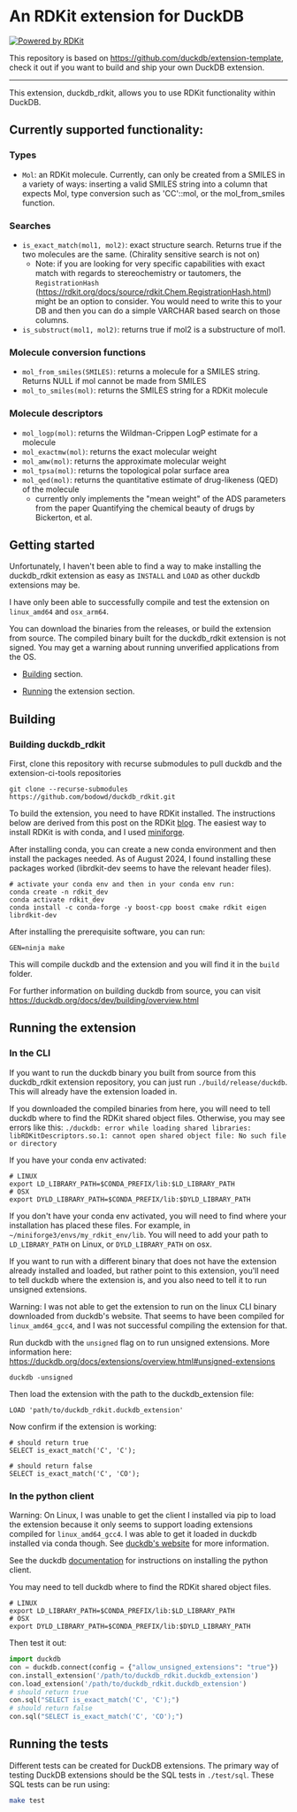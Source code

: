 # An RDKit extension for DuckDB

[![Powered by RDKit](https://img.shields.io/badge/Powered%20by-RDKit-3838ff.svg?logo=data:image/png;base64,iVBORw0KGgoAAAANSUhEUgAAABAAAAAQBAMAAADt3eJSAAAABGdBTUEAALGPC/xhBQAAACBjSFJNAAB6JgAAgIQAAPoAAACA6AAAdTAAAOpgAAA6mAAAF3CculE8AAAAFVBMVEXc3NwUFP8UPP9kZP+MjP+0tP////9ZXZotAAAAAXRSTlMAQObYZgAAAAFiS0dEBmFmuH0AAAAHdElNRQfmAwsPGi+MyC9RAAAAQElEQVQI12NgQABGQUEBMENISUkRLKBsbGwEEhIyBgJFsICLC0iIUdnExcUZwnANQWfApKCK4doRBsKtQFgKAQC5Ww1JEHSEkAAAACV0RVh0ZGF0ZTpjcmVhdGUAMjAyMi0wMy0xMVQxNToyNjo0NyswMDowMDzr2J4AAAAldEVYdGRhdGU6bW9kaWZ5ADIwMjItMDMtMTFUMTU6MjY6NDcrMDA6MDBNtmAiAAAAAElFTkSuQmCC)](https://www.rdkit.org/)

This repository is based on https://github.com/duckdb/extension-template, check it out if you want to build and ship your own DuckDB extension.

---

This extension, duckdb_rdkit, allows you to use RDKit functionality within DuckDB.

## Currently supported functionality:

### Types

- `Mol`: an RDKit molecule. Currently, can only be created from a SMILES in a variety of ways: inserting a valid SMILES
  string into a column that expects Mol, type conversion such as 'CC'::mol, or the mol_from_smiles function.

### Searches

- `is_exact_match(mol1, mol2)`: exact structure search. Returns true if the two molecules are the same. (Chirality sensitive search is not on)
  - Note: if you are looking for very specific capabilities with exact match with regards
    to stereochemistry or tautomers, the `RegistrationHash` (https://rdkit.org/docs/source/rdkit.Chem.RegistrationHash.html)
    might be an option to consider. You would need to write this to your DB and
    then you can do a simple VARCHAR based search on those columns.
- `is_substruct(mol1, mol2)`: returns true if mol2 is a substructure of mol1.

### Molecule conversion functions

- `mol_from_smiles(SMILES)`: returns a molecule for a SMILES string. Returns NULL if mol cannot be made from SMILES
- `mol_to_smiles(mol)`: returns the SMILES string for a RDKit molecule

### Molecule descriptors

- `mol_logp(mol)`: returns the Wildman-Crippen LogP estimate for a molecule
- `mol_exactmw(mol)`: returns the exact molecular weight
- `mol_amw(mol)`: returns the approximate molecular weight
- `mol_tpsa(mol)`: returns the topological polar surface area
- `mol_qed(mol)`: returns the quantitative estimate of drug-likeness (QED) of the molecule
  - currently only implements the "mean weight" of the ADS parameters from the paper Quantifying the chemical beauty of drugs by Bickerton, et al.

## Getting started

Unfortunately, I haven't been able to find a way to make installing the duckdb_rdkit
extension as easy as `INSTALL` and `LOAD` as other duckdb
extensions may be.

I have only been able to successfully compile and test the extension on `linux_amd64`
and `osx_arm64`.

You can download the binaries from the releases, or build the extension from source.
The compiled binary built for the duckdb_rdkit extension is not signed. You may get
a warning about running unverified applications from the OS.

- [Building](#building) section.

- [Running](#running) the extension section.

## <a name="building"></a>Building

### Building duckdb_rdkit

First, clone this repository with recurse submodules to pull duckdb and the
extension-ci-tools repositories

```shell
git clone --recurse-submodules https://github.com/bodowd/duckdb_rdkit.git
```

To build the extension, you need to have RDKit installed.
The instructions below are derived from this post on the RDKit [blog](https://greglandrum.github.io/rdkit-blog/posts/2021-07-24-setting-up-a-cxx-dev-env.html).
The easiest way to install RDKit is with conda, and I used [miniforge](https://github.com/conda-forge/miniforge).

After installing conda, you can create a new
conda environment and then install the packages needed.
As of August 2024, I found installing these packages worked (librdkit-dev seems to have the relevant header files).

```shell
# activate your conda env and then in your conda env run:
conda create -n rdkit_dev
conda activate rdkit_dev
conda install -c conda-forge -y boost-cpp boost cmake rdkit eigen librdkit-dev
```

After installing the prerequisite software, you can run:

```shell
GEN=ninja make
```

This will compile duckdb and the extension and you will find it in
the `build` folder.

For further information on building duckdb from source,
you can visit https://duckdb.org/docs/dev/building/overview.html

## <a name="running"></a> Running the extension

### In the CLI

If you want to run the duckdb binary you built from source from this
duckdb_rdkit extension repository, you can just run `./build/release/duckdb`.
This will already have the extension loaded in.

If you downloaded the compiled binaries from here, you will need to tell
duckdb where to find the RDKit shared object files. Otherwise, you may see errors like this:
`./duckdb: error while loading shared libraries: libRDKitDescriptors.so.1: cannot open shared object file: No such file or directory`

If you have your conda env activated:

```shell
# LINUX
export LD_LIBRARY_PATH=$CONDA_PREFIX/lib:$LD_LIBRARY_PATH
# OSX
export DYLD_LIBRARY_PATH=$CONDA_PREFIX/lib:$DYLD_LIBRARY_PATH
```

If you don't have your conda env activated, you will need to find where
your installation has placed these files. For example, in `~/miniforge3/envs/my_rdkit_env/lib`.
You will need to add your path to `LD_LIBRARY_PATH` on Linux, or `DYLD_LIBRARY_PATH` on osx.

If you want to run with a different binary that does not have the extension already
installed and loaded, but rather point to this extension,
you'll need to tell duckdb where the extension is, and you also need to tell
it to run unsigned extensions.

Warning: I was not able to get the extension to run on the linux CLI binary downloaded
from duckdb's website. That seems to have been compiled for `linux_amd64_gcc4`,
and I was not successful compiling the extension for that.

Run duckdb with the `unsigned` flag on to run unsigned extensions.
More information here: https://duckdb.org/docs/extensions/overview.html#unsigned-extensions

```shell
duckdb -unsigned
```

Then load the extension with the path to the duckdb_extension file:

```shell
LOAD 'path/to/duckdb_rdkit.duckdb_extension'
```

Now confirm if the extension is working:

```shell
# should return true
SELECT is_exact_match('C', 'C');

# should return false
SELECT is_exact_match('C', 'CO');
```

### In the python client

Warning: On Linux, I was unable to get the client I installed via pip to load the
extension because it only seems to support loading extensions compiled for `linux_amd64_gcc4`.
I was able to get it loaded in duckdb installed via conda though. See [duckdb's website](https://duckdb.org/docs/api/python/overview.html#:~:text=The%20DuckDB%20Python%20API%20can,requires%20Python%203.7%20or%20newer.) for
more information.

See the duckdb [documentation](https://duckdb.org/docs/api/python/overview.html#:~:text=The%20DuckDB%20Python%20API%20can,requires%20Python%203.7%20or%20newer.)
for instructions on installing the python client.

You may need to tell duckdb where to find the RDKit shared object files.

```shell
# LINUX
export LD_LIBRARY_PATH=$CONDA_PREFIX/lib:$LD_LIBRARY_PATH
# OSX
export DYLD_LIBRARY_PATH=$CONDA_PREFIX/lib:$DYLD_LIBRARY_PATH
```

Then test it out:

```python
import duckdb
con = duckdb.connect(config = {"allow_unsigned_extensions": "true"})
con.install_extension('/path/to/duckdb_rdkit.duckdb_extension')
con.load_extension('/path/to/duckdb_rdkit.duckdb_extension')
# should return true
con.sql("SELECT is_exact_match('C', 'C');")
# should return false
con.sql("SELECT is_exact_match('C', 'CO');")

```

## Running the tests

Different tests can be created for DuckDB extensions. The primary way of testing DuckDB extensions should be the SQL tests in `./test/sql`. These SQL tests can be run using:

```sh
make test
```
